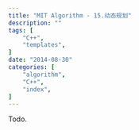 ```yaml
---
title: "MIT Algorithm - 15.动态规划"
description: ""
tags: [
    "C++",
    "templates",
]
date: "2014-08-30"
categories: [
    "algorithm",
    "C++",
    "index",
]
---
```


Todo.
